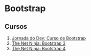 # Bootstrap

## Cursos
1. [Jornada do Dev: Curso de Bootstrap](https://jornadadodev.com.br/cursos/curso-de-bootstrap-30?utm_source=facebook&utm_campaign=desenvolvimento_web&utm_medium=grupos&utm_content=curso-de-bootstrap-30)
2. [The Net Ninja: Bootstrap 3](https://www.youtube.com/watch?v=xvfm7IpEkBk&list=PL4cUxeGkcC9g_69kOfXICzT_hZ79_td99)
3. [The Net Ninja: Bootstrap 4](https://www.youtube.com/watch?v=QAgrHLtG1Yk&list=PL4cUxeGkcC9jE_cGvLLC60C_PeF_24pvv)
